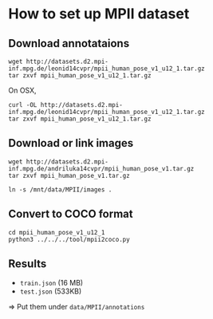 # How to set up MPII dataset
## Download annotataions
```
wget http://datasets.d2.mpi-inf.mpg.de/leonid14cvpr/mpii_human_pose_v1_u12_1.tar.gz
tar zxvf mpii_human_pose_v1_u12_1.tar.gz
```

On OSX,
```
curl -OL http://datasets.d2.mpi-inf.mpg.de/leonid14cvpr/mpii_human_pose_v1_u12_1.tar.gz
tar zxvf mpii_human_pose_v1_u12_1.tar.gz
```

## Download or link images

```
wget http://datasets.d2.mpi-inf.mpg.de/andriluka14cvpr/mpii_human_pose_v1.tar.gz
tar zxvf mpii_human_pose_v1.tar.gz
```

```
ln -s /mnt/data/MPII/images .
```



## Convert to COCO format
```
cd mpii_human_pose_v1_u12_1
python3 ../../../tool/mpii2coco.py
```

## Results
* `train.json` (16 MB)
* `test.json` (533KB)

=> Put them under `data/MPII/annotations`

